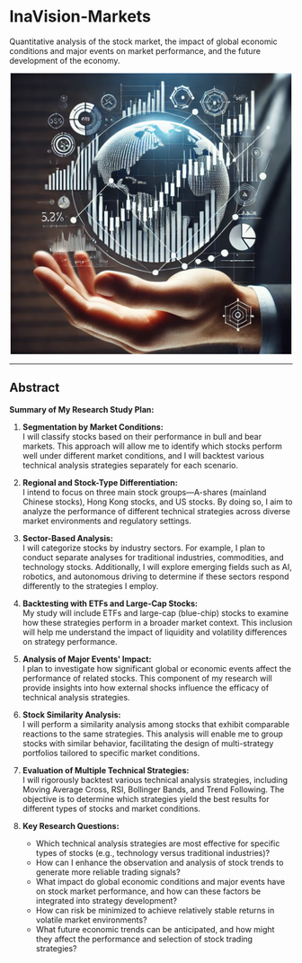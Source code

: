 # InaVision-Markets
Quantitative analysis of the stock market, the impact of global economic conditions and major events on market performance, and the future development of the economy.

<div style="text-align: center;">
  <img src="./1.jpg" width="500" height="500" />
</div>



---
## Abstract

**Summary of My Research Study Plan:**

1. **Segmentation by Market Conditions:**  
   I will classify stocks based on their performance in bull and bear markets. This approach will allow me to identify which stocks perform well under different market conditions, and I will backtest various technical analysis strategies separately for each scenario.

2. **Regional and Stock-Type Differentiation:**  
   I intend to focus on three main stock groups—A-shares (mainland Chinese stocks), Hong Kong stocks, and US stocks. By doing so, I aim to analyze the performance of different technical strategies across diverse market environments and regulatory settings.

3. **Sector-Based Analysis:**  
   I will categorize stocks by industry sectors. For example, I plan to conduct separate analyses for traditional industries, commodities, and technology stocks. Additionally, I will explore emerging fields such as AI, robotics, and autonomous driving to determine if these sectors respond differently to the strategies I employ.

4. **Backtesting with ETFs and Large-Cap Stocks:**  
   My study will include ETFs and large-cap (blue-chip) stocks to examine how these strategies perform in a broader market context. This inclusion will help me understand the impact of liquidity and volatility differences on strategy performance.

5. **Analysis of Major Events' Impact:**  
   I plan to investigate how significant global or economic events affect the performance of related stocks. This component of my research will provide insights into how external shocks influence the efficacy of technical analysis strategies.

6. **Stock Similarity Analysis:**  
   I will perform a similarity analysis among stocks that exhibit comparable reactions to the same strategies. This analysis will enable me to group stocks with similar behavior, facilitating the design of multi-strategy portfolios tailored to specific market conditions.

7. **Evaluation of Multiple Technical Strategies:**  
   I will rigorously backtest various technical analysis strategies, including Moving Average Cross, RSI, Bollinger Bands, and Trend Following. The objective is to determine which strategies yield the best results for different types of stocks and market conditions.

8. **Key Research Questions:**  
   - Which technical analysis strategies are most effective for specific types of stocks (e.g., technology versus traditional industries)?  
   - How can I enhance the observation and analysis of stock trends to generate more reliable trading signals?  
   - What impact do global economic conditions and major events have on stock market performance, and how can these factors be integrated into strategy development?  
   - How can risk be minimized to achieve relatively stable returns in volatile market environments?  
   - What future economic trends can be anticipated, and how might they affect the performance and selection of stock trading strategies?
